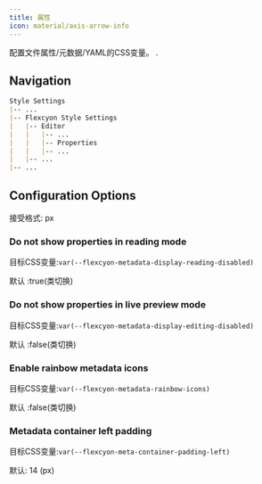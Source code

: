 ```yaml
---
title: 属性
icon: material/axis-arrow-info
---
```


配置文件属性/元数据/YAML的CSS变量。
.

## Navigation

```md
Style Settings
|-- ...
|-- Flexcyon Style Settings
|   |-- Editor
|   |   |-- ...
|   |   |-- Properties
|   |   |-- ...
|   |-- ...
|-- ...
```

## Configuration Options

接受格式: px

### Do not show properties in reading mode

目标CSS变量:`var(--flexcyon-metadata-display-reading-disabled)`

默认 :true(类切换)

### Do not show properties in live preview mode

目标CSS变量:`var(--flexcyon-metadata-display-editing-disabled)`

默认 :false(类切换)

### Enable rainbow metadata icons

目标CSS变量:`var(--flexcyon-metadata-rainbow-icons)`

默认 :false(类切换)

### Metadata container left padding

目标CSS变量:`var(--flexcyon-meta-container-padding-left)`

默认: 14 (px)

